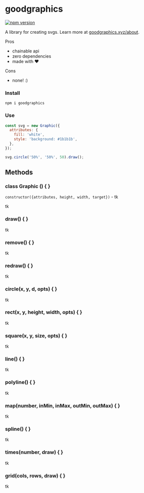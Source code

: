 # goodgraphics

[![npm version](https://badge.fury.io/js/goodgraphics.svg)](https://badge.fury.io/js/goodgraphics)

A library for creating svgs. Learn more at [goodgraphics.xyz/about](https://goodgraphics.xyz/about).

Pros

- chainable api
- zero dependencies
- made with ❤️

Cons

- none! :)

### Install

```
npm i goodgraphics
```

### Use

```js
const svg = new Graphic({
  attributes: {
    fill: 'white',
    style: 'background: #1b1b1b',
  },
});

svg.circle('50%', '50%', 50).draw();
```

## Methods

### class Graphic () { }

`constructor({attributes, height, width, target})` - tk

tk

### draw() { }

tk

### remove() { }

tk

### redraw() { }

tk

### circle(x, y, d, opts) { }

tk

### rect(x, y, height, width, opts) { }

tk

### square(x, y, size, opts) { }

tk

### line() { }

tk

### polyline() { }

tk

### map(number, inMin, inMax, outMin, outMax) { }

tk

### spline() { }

tk

### times(number, draw) { }

tk

### grid(cols, rows, draw) { }

tk
